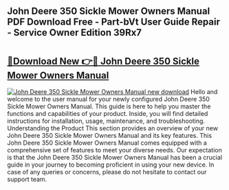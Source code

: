 ## John Deere 350 Sickle Mower Owners Manual PDF Download Free - Part-bVt User Guide Repair - Service Owner Edition 39Rx7

# <h2><a href="http://bc87854.oget.top/?id=John+Deere+350+Sickle+Mower+Owners+Manual">🔗Download New 👉🔴 John Deere 350 Sickle Mower Owners Manual</a></h2>

[![John Deere 350 Sickle Mower Owners Manual new download](https://i.imgur.com/5g1atiW.png)](http://bc87854.oget.top/?id=John+Deere+350+Sickle+Mower+Owners+Manual)
Hello and welcome to the user manual for your newly configured John Deere 350 Sickle Mower Owners Manual. This guide is here to help you master the functions and capabilities of your product. Inside, you will find detailed instructions for installation, usage, maintenance, and troubleshooting. Understanding the Product This section provides an overview of your new John Deere 350 Sickle Mower Owners Manual and its key features. This John Deere 350 Sickle Mower Owners Manual comes equipped with a comprehensive set of features to meet your diverse needs. Our expectation is that the John Deere 350 Sickle Mower Owners Manual has been a crucial guide in your journey to becoming proficient in using your new device. In case of any queries or concerns, please do not hesitate to contact our support team.
